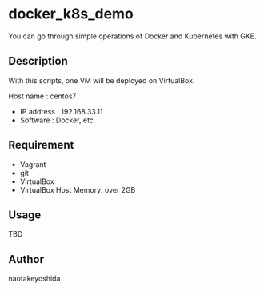 # docker_k8s_demo
You can go through simple operations of Docker and Kubernetes with GKE.
  
## Description
With this scripts, one VM will be deployed on VirtualBox. 

Host name : centos7 
- IP address : 192.168.33.11
- Software : Docker, etc
  
## Requirement
* Vagrant
* git
* VirtualBox
* VirtualBox Host Memory: over 2GB

## Usage
TBD

## Author
naotakeyoshida
